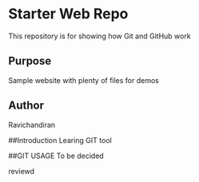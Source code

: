 # Starter Web Repo

This repository is for showing how Git and GitHub work

## Purpose

Sample website with plenty of files for demos

## Author
Ravichandiran

##Introduction
Learing GIT tool

##GIT USAGE
To be decided

reviewd

